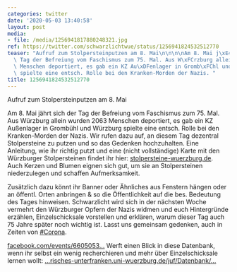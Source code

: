 ```yaml
---
categories: twitter
date: '2020-05-03 13:40:58'
layout: post
media:
- file: /media/1256941817880248321.jpg
ref: https://twitter.com/schwarzlichtwue/status/1256941824532512770
teaser: "Aufruf zum Stolpersteinputzen am 8. Mai\n\n\n\nAm 8. Mai j\xE4hrt sich der\
  \ Tag der Befreiung vom Faschismus zum 75. Mal. Aus W\xFCrzburg allein wurden 2063\
  \ Menschen deportiert, es gab ein KZ Au\xDFenlager in Gromb\xFChl und W\xFCrzburg\
  \ spielte eine entsch. Rolle bei den Kranken-Morden der Nazis. "
title: 1256941824532512770
---
```

Aufruf zum Stolpersteinputzen am 8. Mai



Am 8. Mai jährt sich der Tag der Befreiung vom Faschismus zum 75. Mal. Aus Würzburg allein wurden 2063 Menschen deportiert, es gab ein KZ Außenlager in Grombühl und Würzburg spielte eine entsch. Rolle bei den Kranken-Morden der Nazis. 
Wir rufen dazu auf, an diesem Tag dezentral Stolpersteine zu putzen und so das Gedenken hochzuhalten. Eine Anleitung, wie ihr richtig putzt und eine (nicht vollständige) Karte mit den Würzburger Stolpersteinen findet ihr hier: [stolpersteine-wuerzburg.de](https://www.stolpersteine-wuerzburg.de).
Auch Kerzen und Blumen eignen sich gut, um sie an Stolpersteinen niederzulegen und schaffen Aufmerksamkeit.

Zusätzlich dazu könnt ihr Banner oder Ähnliches aus Fenstern hängen oder an öffentl. Orten anbringen &amp; so die Öffentlichkeit auf die bes. Bedeutung des Tages hinweisen.
Schwarzlicht wird sich in der nächsten Woche vermehrt den Würzburger Opfern der Nazis widmen und euch Hintergründe erzählen, Einzelschicksale vorstellen und erklären, warum dieser Tag auch 75 Jahre später noch wichtig ist.
Lasst uns gemeinsam gedenken, auch in Zeiten von [#Corona](/t/corona).



[facebook.com/events/6605053…](https://www.facebook.com/events/660505361176187/)
Werft einen Blick in diese Datenbank, wenn ihr selbst ein wenig recherchieren und mehr über Einzelschicksale lernen wollt: […risches-unterfranken.uni-wuerzburg.de/juf/Datenbank/…](http://www.historisches-unterfranken.uni-wuerzburg.de/juf/Datenbank/juf.php)